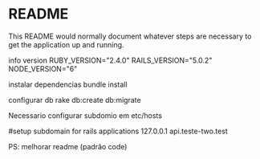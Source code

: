 # README

This README would normally document whatever steps are necessary to get the
application up and running.

info version
RUBY_VERSION="2.4.0"
RAILS_VERSION="5.0.2"
NODE_VERSION="6"

instalar dependencias
bundle install

configurar db
rake db:create db:migrate

Necessario configurar subdomio em etc/hosts

#setup subdomain for rails applications
127.0.0.1 api.teste-two.test

PS: melhorar readme (padrão code)
